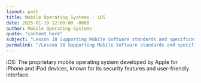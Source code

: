 ```yaml
---
layout: post
title: Mobile Operating Systems - iOS
date: 2025-01-10 12:00:00 -0000
author: Mobile Operating Systems
quote: "content here"
subject: "Lesson 18 Supporting Mobile Software standards and specifications"
permalink: "/Lesson 18 Supporting Mobile Software standards and specifications/Mobile Operating Systems/Mobile Operating Systems - iOS"
---
```


iOS: The proprietary mobile operating system developed by Apple for iPhone and iPad devices, known for its security features and user-friendly interface.
